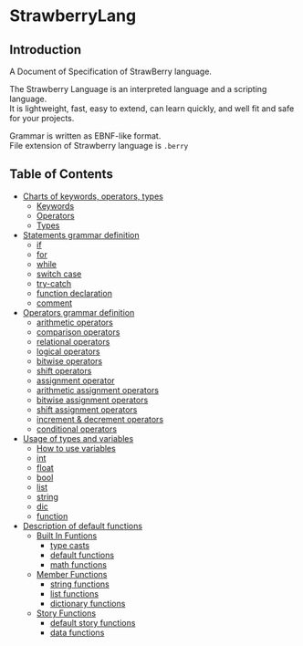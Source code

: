# StrawberryLang
 
## Introduction

A Document of Specification of StrawBerry language.   

The Strawberry Language is an interpreted language and a scripting language.  
It is lightweight, fast, easy to extend, can learn quickly, and well fit and safe for your projects.

Grammar is written as EBNF-like format.   
File extension of Strawberry language is `.berry`

## Table of Contents

- [Charts of keywords, operators, types](Charts.md)
    - [Keywords](Charts.md#Keywords)
    - [Operators](Charts.md#Operators)
    - [Types](Charts.md#Types)
- [Statements grammar definition](Statements.md)
    - [if](Statements.md#if)
    - [for](Statements.md#for)
    - [while](Statements.md#while)
    - [switch case](Statements.md#switch-case)
    - [try-catch](Statements.md#try-catch)
    - [function declaration](Statements.md#function)
    - [comment](Statements.md#comment)
- [Operators grammar definition](Operators.md)
    - [arithmetic operators](Operators.md#arithmetic-operators)
    - [comparison operators](Operators.md#comparison-operators)
    - [relational operators](Operators.md#relational-operators)
    - [logical operators](Operators.md#logical-operators)
    - [bitwise operators](Operators.md#bitwise-operators)
    - [shift operators](Operators.md#shift-operators)
    - [assignment operator](Operators.md#assignment-operator)
    - [arithmetic assignment operators](Operators.md#arithmetic-assignment-operators)
    - [bitwise assignment operators](Operators.md#bitwise-assignment-operators)
    - [shift assignment operators](Operators.md#shift-assignment-operators)
    - [increment & decrement operators](Operators.md#increment-&-decrement-operators)
    - [conditional operators](Operators.md#conditional-operators)
- [Usage of types and variables](Types.md)
    - [How to use variables](Types.md#Variables)
    - [int](Types.md#int)
    - [float](Types.md#float)
    - [bool](Types.md#bool)
    - [list](Types.md#list)
    - [string](Types.md#string)
    - [dic](Types.md#dic)
    - [function](Types.md#function)
- [Description of default functions](Functions.md)
    - [Built In Funtions](Functions.md#Built-In-Functions)
        - [type casts](Functions.md#type-casts)
        - [default functions](Functions.md#default-functions)
        - [math functions](Functions.md#math-functions)
    - [Member Functions](Functions.md#Member-Functions)
        - [string functions](Functions.md#string-functions)
        - [list functions](Functions.md#list-functions)
        - [dictionary functions](Functions.md#dictionary-functions)
    - [Story Functions](Functions.md#Story-Functions)
        - [default story functions](Functions.md#default-story-functions)
        - [data functions](Functions.md#data-functions)
